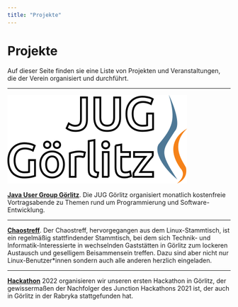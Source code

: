 ```yaml
---
title: "Projekte"
---
```


# Projekte

Auf dieser Seite finden sie eine Liste von Projekten und Veranstaltungen, die der Verein organisiert und durchführt.

---

![Logo der JUG](../images/jug_logo.png)


**[Java User Group Görlitz](/projekte/jug)**. Die JUG Görlitz organisiert monatlich kostenfreie Vortragsabende zu Themen
rund um Programmierung und Software-Entwicklung.

---

**[Chaostreff](/projekte/chaostreff)**. Der Chaostreff, hervorgegangen aus dem Linux-Stammtisch, ist ein regelmäßig stattfindender Stammtisch, bei
dem sich Technik- und Informatik-Interessierte in wechselnden Gaststätten in Görlitz zum lockeren Austausch
und geselligem Beisammensein treffen. Dazu sind aber nicht nur Linux-Benutzer\*innen sondern auch alle anderen herzlich
eingeladen.

---

**[Hackathon](https://hackathon.digitale-oberlausitz.eu/)** 2022 organisieren wir unseren ersten Hackathon in Görlitz, der gewissermaßen der Nachfolger des
Junction Hackathons 2021 ist, der auch in Görlitz in der Rabryka stattgefunden hat.